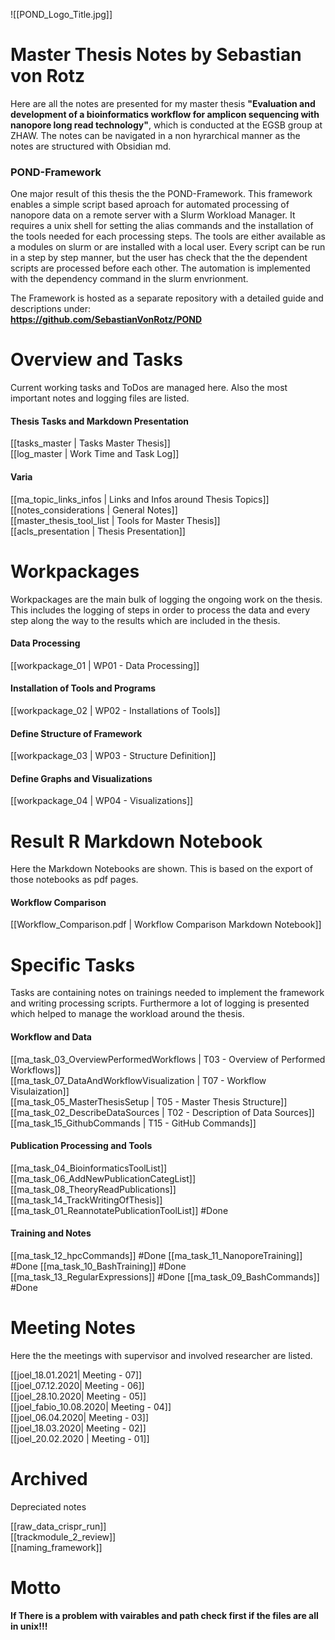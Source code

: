 

![[POND_Logo_Title.jpg]]
# Master Thesis Notes by Sebastian von Rotz
Here are all the notes are presented for my master thesis **"Evaluation and development of a bioinformatics workflow for amplicon sequencing with nanopore long read technology"**, which is conducted at the EGSB group at ZHAW. The notes can be navigated in a non hyrarchical manner as the notes are structured with Obsidian md.

### POND-Framework
One major result of this thesis the the POND-Framework. This framework enables a simple script based aproach for automated processing of nanopore data on a remote server with a Slurm Workload Manager. It requires a unix shell for setting the alias commands and the installation of the tools needed for each processing steps. The tools are either available as a modules on slurm or are installed with a local user. Every script can be run in a step by step manner, but the user has check that the the dependent scripts are processed before each other. The automation is implemented with the dependency command in the slurm envrionment.  
  
The Framework is hosted as a separate repository with a detailed guide and descriptions under:  
**https://github.com/SebastianVonRotz/POND**

# Overview and Tasks
Current working tasks and ToDos are managed here. Also the most important notes and logging files are listed.  
#### Thesis Tasks and Markdown Presentation
[[tasks_master | Tasks Master Thesis]]  
[[log_master | Work Time and Task Log]]  
#### Varia
[[ma_topic_links_infos | Links and Infos around Thesis Topics]]  
[[notes_considerations | General Notes]]  
[[master_thesis_tool_list | Tools for Master Thesis]]  
[[acls_presentation | Thesis Presentation]]  


# Workpackages
Workpackages are the main bulk of logging the ongoing work on the thesis. This includes the logging of steps in order to process the data and every step along the way to the results which are included in the thesis.
#### Data Processing
[[workpackage_01 | WP01 - Data Processing]] 
#### Installation of Tools and Programs
[[workpackage_02 | WP02 - Installations of Tools]] 
#### Define Structure of Framework
[[workpackage_03 | WP03 - Structure Definition]] 
#### Define Graphs and Visualizations
[[workpackage_04 | WP04 - Visualizations]]

# Result R Markdown Notebook
Here the Markdown Notebooks are shown. This is based on the export of those notebooks as pdf pages.
#### Workflow Comparison
[[Workflow_Comparison.pdf | Workflow Comparison Markdown Notebook]]
# Specific Tasks 
Tasks are containing notes on trainings needed to implement the framework and writing processing scripts. Furthermore a lot of logging is presented which helped to manage the workload around the thesis.
#### Workflow and Data
[[ma_task_03_OverviewPerformedWorkflows | T03 - Overview of Performed Workflows]]  
[[ma_task_07_DataAndWorkflowVisualization | T07 - Workflow Visulaization]]  
[[ma_task_05_MasterThesisSetup | T05 - Master Thesis Structure]]  
[[ma_task_02_DescribeDataSources | T02 - Description of Data Sources]]  
[[ma_task_15_GithubCommands | T15 - GitHub Commands]]  

#### Publication Processing and Tools
[[ma_task_04_BioinformaticsToolList]]
[[ma_task_06_AddNewPublicationCategList]]
[[ma_task_08_TheoryReadPublications]]
[[ma_task_14_TrackWritingOfThesis]]
[[ma_task_01_ReannotatePublicationToolList]] #Done

####  Training and Notes
[[ma_task_12_hpcCommands]] #Done
[[ma_task_11_NanoporeTraining]] #Done
[[ma_task_10_BashTraining]] #Done
[[ma_task_13_RegularExpressions]] #Done
[[ma_task_09_BashCommands]] #Done

# Meeting Notes
Here the the meetings with supervisor and involved researcher are listed.  
  
[[joel_18.01.2021| Meeting - 07]]  
[[joel_07.12.2020| Meeting - 06]]  
[[joel_28.10.2020| Meeting - 05]]  
[[joel_fabio_10.08.2020| Meeting - 04]]  
[[joel_06.04.2020| Meeting - 03]]  
[[joel_18.03.2020| Meeting - 02]]  
[[joel_20.02.2020 | Meeting - 01]]  



# Archived
Depreciated notes  
  
[[raw_data_crispr_run]]  
[[trackmodule_2_review]]  
[[naming_framework]]

# Motto
**If There is a problem with vairables and path check first if the files are all in unix!!!**
